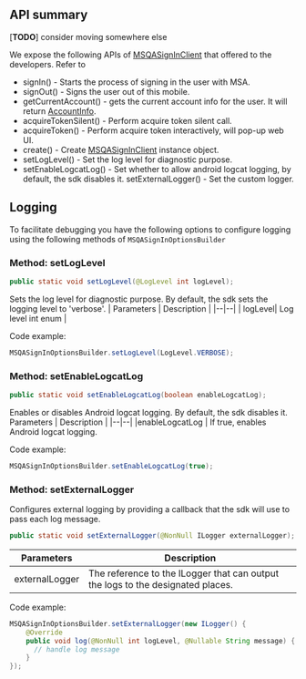 ## API summary

[**TODO**] consider moving somewhere else

We expose the following APIs of [MSQASignInClient](https://stunning-meme-25a77e8c.pages.github.io/com/microsoft/quickauth/signin/MSQASignInClient.html)  that offered to the developers. Refer to 
- signIn() - Starts the process of signing in the user with MSA.
- signOut() - Signs the user out of this mobile.
- getCurrentAccount() - gets the current account info for the user. It will return [AccountInfo]().
- acquireTokenSilent() - Perform acquire token silent call.
- acquireToken() - Perform acquire token interactively, will pop-up web UI.
- create() - Create [MSQASignInClient](https://stunning-meme-25a77e8c.pages.github.io/com/microsoft/quickauth/signin/MSQASignInClient.html) instance object.
- setLogLevel() - Set the log level for diagnostic purpose.
- setEnableLogcatLog() - Set whether to allow android logcat logging, by default, the sdk disables it.
setExternalLogger() - Set the custom logger.



## Logging
To facilitate debugging you have the following options to configure logging using the following methods of `MSQASignInOptionsBuilder`

### Method: setLogLevel
```java
public static void setLogLevel(@LogLevel int logLevel);
```
Sets the log level for diagnostic purpose. By default, the sdk sets the logging level to 'verbose'.
| Parameters | Description | 
|--|--|
| logLevel| Log level int enum |

Code example:
```java
MSQASignInOptionsBuilder.setLogLevel(LogLevel.VERBOSE);
```
### Method: setEnableLogcatLog
```java
public static void setEnableLogcatLog(boolean enableLogcatLog);
```
Enables or disables Android logcat logging. By default, the sdk disables it.
Parameters | Description |
|--|--|
|enableLogcatLog | If true, enables Android logcat logging.

Code example:  
```java
MSQASignInOptionsBuilder.setEnableLogcatLog(true);
```
### Method: setExternalLogger
Configures external logging by providing a callback that the sdk will use to pass each log message.
```java
public static void setExternalLogger(@NonNull ILogger externalLogger);
```
|Parameters| Description|
|--|--|
| externalLogger| The reference to the ILogger that can output the logs to the designated places.

Code example:  
```java
MSQASignInOptionsBuilder.setExternalLogger(new ILogger() {
    @Override
    public void log(@NonNull int logLevel, @Nullable String message) {
	  // handle log message
    }
});
```
